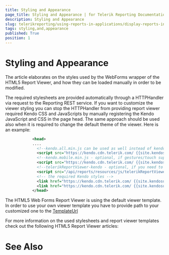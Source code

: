 ```yaml
---
title: Styling and Appearance
page_title: Styling and Appearance | for Telerik Reporting Documentation
description: Styling and Appearance
slug: telerikreporting/using-reports-in-applications/display-reports-in-applications/web-application/html5-asp.net-web-forms-report-viewer/customizing/styling-and-appearance
tags: styling,and,appearance
published: True
position: 1
---
```


# Styling and Appearance



The article elaborates on the styles used by the WebForms wrapper of the HTML5 Report Viewer, and how they can be loaded manually in order to be modified.

The required stylesheets are provided automatically through a HTTPHandler via request to the Reporting REST service. If you want to customize the         viewer styling you can stop the HTTPHandler from providing report viewer required Kendo CSS and JavaScripts by manually registering the         Kendo JavaScript and CSS in the page head. The same approach should be used also when it is required to change the default         theme of the viewer. Here is an example:       

	
````xml
            <head>
            ....
              <!--kendo.all.min.js can be used as well instead of kendo.web.min.js, kendo.mobile.min.js or telerikReportViewer-kendo-->
              <script src="https://kendo.cdn.telerik.com/ {{site.kendosubsetversion}} /js/kendo.web.min.js"></script>
              <!--kendo.mobile.min.js - optional, if gestures/touch support is required-->
              <script src="https://kendo.cdn.telerik.com/ {{site.kendosubsetversion}} /js/kendo.mobile.min.js"></script>
              <!--telerikReportViewer-kendo - optional, if you need to use a theme different from the default one-->
              <script src="/api/reports/resources/js/telerikReportViewer-kendo"></script>
              <!-- the required Kendo styles -->                  
              <link href="https://kendo.cdn.telerik.com/ {{site.kendosubsetversion}} /styles/kendo.common.min.css" rel="stylesheet" />
              <link href="https://kendo.cdn.telerik.com/ {{site.kendosubsetversion}} /styles/kendo.blueopal.min.css" rel="stylesheet" />
            </head>
````



The HTML5 Web Forms Report Viewer is using the default viewer template. In order to use your own viewer template you have to provide         path to your customized one to the [TemplateUrl](/reporting/api/Telerik.ReportViewer.Html5.WebForms.ReportViewer#Telerik_ReportViewer_Html5_WebForms_ReportViewer_TemplateUrl)

For more information on the used stylesheets and report viewer templates check out the following HTML5 Report Viewer articles:       

# See Also

